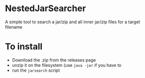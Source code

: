 # NestedJarSearcher
A simple tool to search a jar/zip and all inner jar/zip files for a target filename

# To install
- Download the .zip from the releases page
- unzip it on the filesystem (use `java -jar` if you have to
- run the `jarsearch` script
